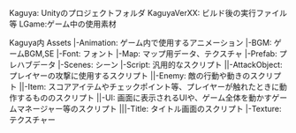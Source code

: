 Kaguya: Unityのプロジェクトフォルダ
KaguyaVerXX: ビルド後の実行ファイル等
LGame:ゲーム中の使用素材

Kaguya内
Assets
|-Animation: ゲーム内で使用するアニメーション
|-BGM: ゲームBGM,SE
|-Font: フォント
|-Map: マップ用データ、テクスチャ
|-Prefab: プレハブデータ
|-Scenes: シーン
|-Script: 汎用的なスクリプト
||-AttackObject: プレイヤーの攻撃に使用するスクリプト
||-Enemy: 敵の行動や動きのスクリプト
||-Item: スコアアイテムやチェックポイント等、プレイヤーが触れたときに動作するもののスクリプト
||-UI: 画面に表示されるUIや、ゲーム全体を動かすゲームマネージャー等のスクリプト
|||-Title: タイトル画面のスクリプト
|-Texture: テクスチャー
